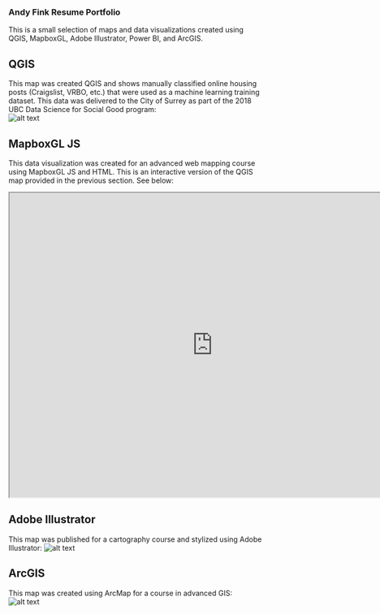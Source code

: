 ### Andy Fink Resume Portfolio ###
This is a small selection of maps and data visualizations created using QGIS, MapboxGL, Adobe Illustrator, Power BI, and ArcGIS.  

## QGIS
This map was created QGIS and shows manually classified online housing posts (Craigslist, VRBO, etc.) that were used as a machine learning training dataset. This data was delivered to the City of Surrey as part of the 2018 UBC Data Science for Social Good program:  
![alt text](https://ubc-geob472-spring2019.github.io/andersonfranklin-web/QGIS.PNG "Map created with QGIS")

## MapboxGL JS
This data visualization was created for an advanced web mapping course using MapboxGL JS and HTML. This is an interactive version of the QGIS map provided in the previous section. See below:
<iframe src="https://ubc-geob472-spring2019.github.io/andersonfranklin-web/G472_Web_Map_with_Buttons.html" height="600" width="800"></iframe>

## Adobe Illustrator
This map was published for a cartography course and stylized using Adobe Illustrator:
![alt text](https://ubc-geob472-spring2019.github.io/andersonfranklin-web/Illustrator.PNG "Map created with Adobe Illustrator")

## ArcGIS
This map was created using ArcMap for a course in advanced GIS:  
![alt text](https://blogs.ubc.ca/translinkupdates/files/2017/12/DADistance.jpg "Map created with ArcMap")  


